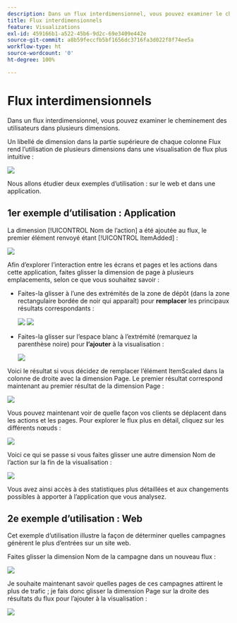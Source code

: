 ```yaml
---
description: Dans un flux interdimensionnel, vous pouvez examiner le cheminement des utilisateurs dans plusieurs dimensions.
title: Flux interdimensionnels
feature: Visualizations
exl-id: 459166b1-a522-45b6-9d2c-69e3409e442e
source-git-commit: a8b59feccfb5bf1656dc3716fa3d022f8f74ee5a
workflow-type: ht
source-wordcount: '0'
ht-degree: 100%

---
```


# Flux interdimensionnels

Dans un flux interdimensionnel, vous pouvez examiner le cheminement des utilisateurs dans plusieurs dimensions.

Un libellé de dimension dans la partie supérieure de chaque colonne Flux rend l’utilisation de plusieurs dimensions dans une visualisation de flux plus intuitive :

![](assets/flow.png)

Nous allons étudier deux exemples d’utilisation : sur le web et dans une application.

## 1er exemple d’utilisation : Application

La dimension [!UICONTROL Nom de l’action] a été ajoutée au flux, le premier élément renvoyé étant [!UICONTROL ItemAdded] :

![](assets/multi-dimensional-flow.png)

Afin d’explorer l’interaction entre les écrans et pages et les actions dans cette application, faites glisser la dimension de page à plusieurs emplacements, selon ce que vous souhaitez savoir :

* Faites-la glisser à l’une des extrémités de la zone de dépôt (dans la zone rectangulaire bordée de noir qui apparaît) pour **remplacer** les principaux résultats correspondants :

   ![](assets/multi-dimensional-flow2.png) ![](assets/multi-dimensional-flow3.png)

* Faites-la glisser sur l’espace blanc à l’extrémité (remarquez la parenthèse noire) pour **l’ajouter** à la visualisation :

   ![](assets/multi-dimensional-flow4.png)

Voici le résultat si vous décidez de remplacer l’élément ItemScaled dans la colonne de droite avec la dimension Page. Le premier résultat correspond maintenant au premier résultat de la dimension Page :

![](assets/multi-dimensional-flow5.png)

Vous pouvez maintenant voir de quelle façon vos clients se déplacent dans les actions et les pages. Pour explorer le flux plus en détail, cliquez sur les différents nœuds :

![](assets/multi-dimensional-flow6.png)

Voici ce qui se passe si vous faites glisser une autre dimension Nom de l’action sur la fin de la visualisation :

![](assets/multi-dimensional-flow7.png)

Vous avez ainsi accès à des statistiques plus détaillées et aux changements possibles à apporter à l’application que vous analysez.

## 2e exemple d’utilisation : Web

Cet exemple d’utilisation illustre la façon de déterminer quelles campagnes génèrent le plus d’entrées sur un site web.

Faites glisser la dimension Nom de la campagne dans un nouveau flux :

![](assets/multi-dimensional-flow8.png)

Je souhaite maintenant savoir quelles pages de ces campagnes attirent le plus de trafic ; je fais donc glisser la dimension Page sur la droite des résultats du flux pour l’ajouter à la visualisation :

![](assets/multi-dimensional-flow9.png)
